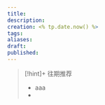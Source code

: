 ```yaml
---
title: 
description: 
creation: <% tp.date.now() %>
tags: 
aliases: 
draft: 
published:
---
```



> [!hint]+ 往期推荐
> - aaa
> - 
